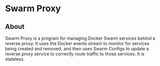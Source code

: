 # Swarm Proxy

## About

Swarm Proxy is a program for managing Docker Swarm services behind a reverse 
proxy. It uses the Docker events stream to monitor for services being created 
and removed, and then uses Swarm Configs to update a reverse proxy service to 
correctly route traffic to those services. It is stateless.


